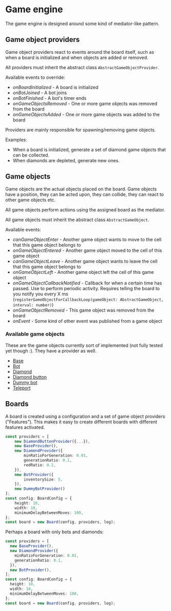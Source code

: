 # Game engine

The game engine is designed around some kind of mediator-like pattern.

## Game object providers

Game object providers react to events around the board itself, such as when a board is initialized and when objects are added or removed.

All providers must inherit the abstract class `AbstractGameObjectProvider`.

Available events to override:

- _onBoardInitialized_ - A board is initialized
- _onBotJoined_ - A bot joins
- _onBotFinished_ - A bot's timer ends
- _onGameObjectsRemoved_ - One or more game objects was removed from the board
- _onGameObjectsAdded_ - One or more game objects was added to the board

Providers are mainly responsible for spawning/removing game objects.

Examples:

- When a board is initialized, generate a set of diamond game objects that can be collected.
- When diamonds are depleted, generate new ones.

## Game objects

Game objects are the actual objects placed on the board. Game objects have a position, they can be acted upon, they can collide, they can react to other game objects etc.

All game objects perform actions using the assigned board as the mediator.

All game objects must inherit the abstract class `AbstractGameObject`.

Available events:

- _canGameObjectEnter_ - Another game object wants to move to the cell that this game object belongs to
- _onGameObjectEntered_ - Another game object moved to the cell of this game object
- _canGameObjectLeave_ - Another game object wants to leave the cell that this game object belongs to
- _onGameObjectLeft_ - Another game object left the cell of this game object
- _onGameObjectCallbackNotified_ - Callback for when a certain time has passed. Use to perform periodic activity. Requires telling the board to you notify you every X ms (`registerGameObjectForCallbackLoop(gameObject: AbstractGameObject, interval: number)`)
- _onGameObjectRemoved_ - This game object was removed from the board
- _onEvent_ - Some kind of other event was published from a game object

### Available game objects

These are the game objects currently sort of implemented (not fully tested yet though :). They have a provider as well.

- [Base](gameobjects/base/)
- [Bot](gameobjects/bot/)
- [Diamond](gameobjects/diamond/)
- [Diamond button](gameobjects/diamond-button/)
- [Dummy bot](gameobjects/dummy-bot/)
- [Teleport](gameobjects/teleport/)

## Boards

A board is created using a configuration and a set of game object providers ("Features"). This makes it easy to create different boards with different features activated.

```typescript
const providers = [
    new DiamondButtonProvider({...}),
    new BaseProvider(),
    new DiamondProvider({
        minRatioForGeneration: 0.01,
        generationRatio: 0.1,
        redRatio: 0.2,
    }),
    new BotProvider({
        inventorySize: 5,
    }),
    new DummyBotProvider()
];
const config: BoardConfig = {
    height: 10,
    width: 10,
    minimumDelayBetweenMoves: 100,
};
const board = new Board(config, providers, log);
```

Perhaps a board with only bots and diamonds:

```typescript
const providers = [
  new BaseProvider(),
  new DiamondProvider({
    minRatioForGeneration: 0.01,
    generationRatio: 0.1,
  }),
  new BotProvider(),
];
const config: BoardConfig = {
  height: 10,
  width: 10,
  minimumDelayBetweenMoves: 100,
};
const board = new Board(config, providers, log);
```
